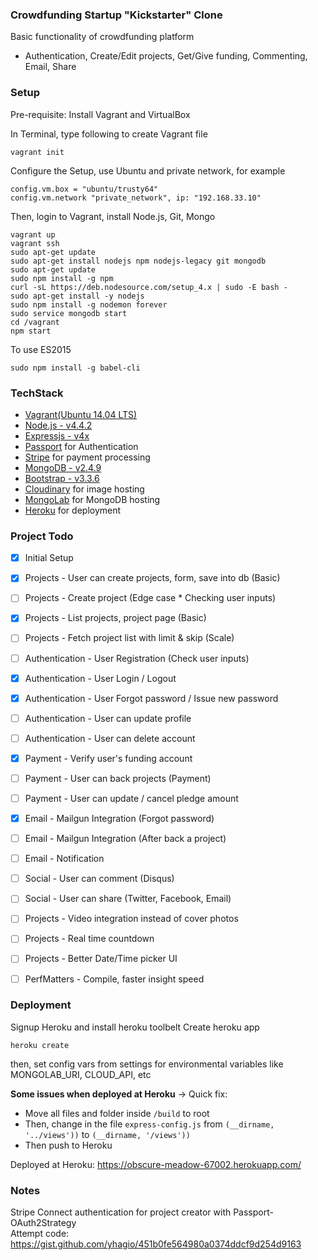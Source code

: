 ### Crowdfunding Startup "Kickstarter" Clone
Basic functionality of crowdfunding platform
- Authentication, Create/Edit projects, Get/Give funding, Commenting, Email, Share

### Setup
Pre-requisite: Install Vagrant and VirtualBox

In Terminal, type following to create Vagrant file
```
vagrant init
```
Configure the Setup, use Ubuntu and private network, for example
```
config.vm.box = "ubuntu/trusty64"
config.vm.network "private_network", ip: "192.168.33.10"
```

Then, login to Vagrant, install Node.js, Git, Mongo
```
vagrant up
vagrant ssh
sudo apt-get update
sudo apt-get install nodejs npm nodejs-legacy git mongodb
sudo apt-get update
sudo npm install -g npm
curl -sL https://deb.nodesource.com/setup_4.x | sudo -E bash -
sudo apt-get install -y nodejs
sudo npm install -g nodemon forever
sudo service mongodb start
cd /vagrant
npm start
```

To use ES2015
```
sudo npm install -g babel-cli
```

### TechStack
- [Vagrant(Ubuntu 14.04 LTS)](https://atlas.hashicorp.com/ubuntu/boxes/trusty64)
- [Node.js - v4.4.2](https://nodejs.org)
- [Expressjs - v4x](http://expressjs.com/)
- [Passport](http://passportjs.org/) for Authentication
- [Stripe](https://stripe.com/) for payment processing
- [MongoDB - v2.4.9](https://www.mongodb.org/)
- [Bootstrap - v3.3.6](http://getbootstrap.com/)
- [Cloudinary](http://cloudinary.com/documentation/node_integration#getting_started_guide) for image hosting
- [MongoLab](https://mlab.com/) for MongoDB hosting
- [Heroku](https://www.heroku.com/) for deployment

### Project Todo

- [X] Initial Setup
- [X] Projects - User can create projects, form, save into db (Basic)
- [ ] Projects - Create project (Edge case * Checking user inputs)
- [X] Projects - List projects, project page (Basic)
- [ ] Projects - Fetch project list with limit & skip (Scale)

- [ ] Authentication - User Registration (Check user inputs)
- [X] Authentication - User Login / Logout
- [X] Authentication - User Forgot password / Issue new password
- [ ] Authentication - User can update profile
- [ ] Authentication - User can delete account

- [X] Payment - Verify user's funding account
- [ ] Payment - User can back projects (Payment)
- [ ] Payment - User can update / cancel pledge amount

- [X] Email - Mailgun Integration (Forgot password)
- [ ] Email - Mailgun Integration (After back a project)
- [ ] Email - Notification

- [ ] Social - User can comment (Disqus)
- [ ] Social - User can share (Twitter, Facebook, Email)
- [ ] Projects - Video integration instead of cover photos
- [ ] Projects - Real time countdown
- [ ] Projects - Better Date/Time picker UI
- [ ] PerfMatters - Compile, faster insight speed

### Deployment

Signup Heroku and install heroku toolbelt
Create heroku app
```
heroku create
```
then, set config vars from settings for environmental variables
like MONGOLAB_URI, CLOUD_API, etc

**Some issues when deployed at Heroku** -> Quick fix:
- Move all files and folder inside `/build` to root
- Then, change in the file `express-config.js` from `(__dirname, '../views'))` to `(__dirname, '/views'))`
- Then push to Heroku

Deployed at Heroku: https://obscure-meadow-67002.herokuapp.com/

### Notes
Stripe Connect authentication for project creator with Passport-OAuth2Strategy <br />
Attempt code: https://gist.github.com/yhagio/451b0fe564980a0374ddcf9d254d9163
